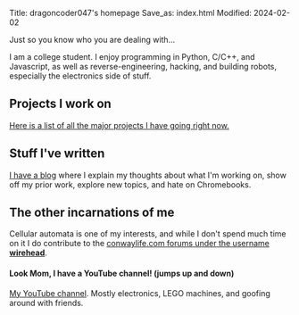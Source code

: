 Title: dragoncoder047's homepage
Save_as: index.html
Modified: 2024-02-02

Just so you know who you are dealing with...

I am a college student. I enjoy programming in Python, C/C++, and Javascript, as well as reverse-engineering, hacking, and building robots, especially the electronics side of stuff.

## Projects I work on

[Here is a list of all the major projects I have going right now.]({filename}projects.md)

## Stuff I've written

[I have a blog](/blog) where I explain my thoughts about what I'm working on, show off my prior work, explore new topics, and hate on Chromebooks.

## The other incarnations of me

Cellular automata is one of my interests, and while I don't spend much time on it I do contribute to the [conwaylife.com forums under the username **wirehead**](https://conwaylife.com/forums/memberlist.php?mode=viewprofile&u=2991).

#### Look Mom, I have a YouTube channel! (jumps up and down)

[My YouTube channel](https://youtube.com/@dragoncoder047). Mostly electronics, LEGO machines, and goofing around with friends.
